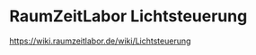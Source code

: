RaumZeitLabor Lichtsteuerung
============================

https://wiki.raumzeitlabor.de/wiki/Lichtsteuerung
